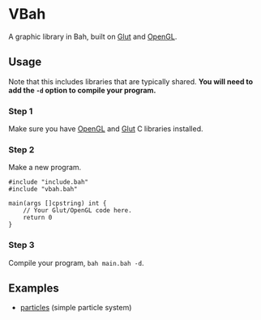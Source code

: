 # VBah
A graphic library in Bah, built on [Glut](https://www.opengl.org/resources/libraries/glut/) and [OpenGL](https://www.opengl.org/).

## Usage
Note that this includes libraries that are typically shared.
**You will need to add the `-d` option to compile your program.**

### Step 1
Make sure you have [OpenGL](https://www.opengl.org/) and [Glut](https://www.opengl.org/resources/libraries/glut/) C libraries installed.

### Step 2
Make a new program.
```bah
#include "include.bah"
#include "vbah.bah"

main(args []cpstring) int {
    // Your Glut/OpenGL code here.
    return 0
}
```

### Step 3
Compile your program, `bah main.bah -d`.


## Examples
- [particles](./examples/particles.bah) (simple particle system)